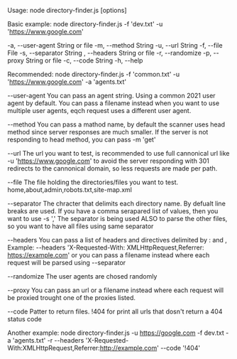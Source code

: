 Usage: node directory-finder.js [options]

Basic example:
node directory-finder.js -f 'dev.txt' -u 'https://www.google.com'

-a, --user-agent    String or file
-m, --method        String
-u, --url           String
-f, --file          File
-s, --separator     String
  , --headers       String or file
-r, --randomize
-p, --proxy         String or file
-c, --code          String
-h, --help

Recommended:
node directory-finder.js -f 'common.txt' -u 'https://www.google.com' -a 'agents.txt'

--user-agent   You can pass an agent string. Using a common 2021 user agent by default. You can pass a filename instead when you want to use multiple user agents, eqch request uses a different user agent.

--method   You can pass a mathod name, by default the scanner uses head method since server responses are much smaller. If the server is not responding to head method, you can pass -m 'get'

--url   The url you want to test, is recommended to use full cannonical url like -u 'https://www.google.com' to avoid the server responding with 301 redirects to the cannonical domain, so less requests are made per path.

--file   The file holding the directories/files you want to test. home,about,admin,robots.txt,site-map.xml

--separator   The chracter that delimits each directory name. By defualt line breaks are used. If you have a comma serapared list of values, then you want to use -s ','
The separator is being used ALSO to parse the other files, so you want to have all files using same separator

--headers   You can pass a list of headers and directives delimited by : and , Example: --headers 'X-Requested-With: XMLHttpRequest,Referrer: https://example.com' or you can pass a filename instead where each request will be parsed using --separator

--randomize   The user agents are chosed randomly

--proxy  You can pass an url or a filename instead where each request will be proxied trought one of the proxies listed.

--code   Patter to return files. !404 for print all urls that dosn't return a 404 status code

Another example:
node directory-finder.js -u https://google.com -f dev.txt -a 'agents.txt' -r --headers 'X-Requested-With:XMLHttpRequest,Referrer:http://example.com' --code '!404'
